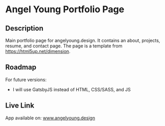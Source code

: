 # Angel Young Portfolio Page
## Description
Main portfolio page for angelyoung.design. It contains an about, projects, resume, and contact page. The page is a template from https://html5up.net/dimension.

## Roadmap
For future versions:
* I will use GatsbyJS instead of HTML, CSS/SASS, and JS
 
## Live Link
App available on: www.angelyoung.design

